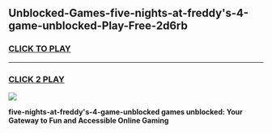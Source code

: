 
## Unblocked-Games-five-nights-at-freddy's-4-game-unblocked-Play-Free-2d6rb
<h3>
<a href="https://premium76.site?title=five-nights-at-freddy's-4-game-unblocked&ref=20A">CLICK TO PLAY</a></h3>
<hr>

<h3>
<a href="https://premium76.site?title=five-nights-at-freddy's-4-game-unblocked&ref=20A">CLICK 2 PLAY</a>
  
</h3>

<a href="https://premium76.site?title=five-nights-at-freddy's-4-game-unblocked&ref=20A"><img src="https://clearcache.store/games.png"></a>


**five-nights-at-freddy's-4-game-unblocked games unblocked: Your Gateway to Fun and Accessible Online Gaming**
